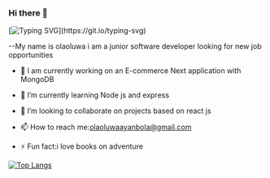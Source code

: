 ### Hi there 👋
[![Typing SVG](https://readme-typing-svg.herokuapp.com/?lines=WELCOME+TO+LAOLU'S+GIT+HUB+PROFILE;)](https://git.io/typing-svg)

--My name is olaoluwa i am a junior software developer looking for new job opportunities

- 🔭 I am currently working on an E-commerce Next application with MongoDB
 
- 🌱 I’m currently learning Node js and express
 
- 👯 I’m looking to collaborate on projects based on react js

- 📫 How to reach me:olaoluwaayanbola@gmail.com
 
- ⚡ Fun fact:i love books on adventure

<!-- #### Languages and Frameworks
![C++](https://img.shields.io/badge/C%2B%2B-00599C?style=for-the-badge&logo=c%2B%2B&logoColor=white)
![React](https://img.shields.io/badge/Qt-%23217346.svg?style=for-the-badge&logo=Qt&logoColor=white)
![HTML5](https://img.shields.io/badge/HTML5-E34F26?style=for-the-badge&logo=html5&logoColor=white)
![CSS3](https://img.shields.io/badge/CSS3-1572B6?style=for-the-badge&logo=css3&logoColor=white)
![JavaScript](https://img.shields.io/badge/JavaScript-F7DF1E?style=for-the-badge&logo=javascript&logoColor=black)
![React](https://img.shields.io/badge/React-20232A?style=for-the-badge&logo=react&logoColor=61DAFB) -->



[![Top Langs](https://github-readme-stats.vercel.app/api/top-langs/?username=olaoluwaayanbola)](https://github.com/anuraghazra/github-readme-stats)
 
